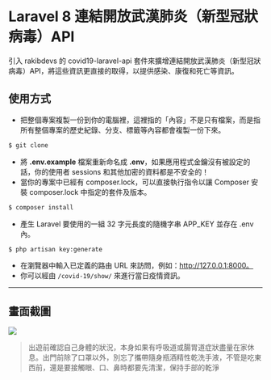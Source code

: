 # Laravel 8 連結開放武漢肺炎（新型冠狀病毒）API

引入 rakibdevs 的 covid19-laravel-api 套件來擴增連結開放武漢肺炎（新型冠狀病毒）API，將這些資訊更直接的取得，以提供感染、康復和死亡等資訊。

## 使用方式
- 把整個專案複製一份到你的電腦裡，這裡指的「內容」不是只有檔案，而是指所有整個專案的歷史紀錄、分支、標籤等內容都會複製一份下來。
```sh
$ git clone
```
- 將 __.env.example__ 檔案重新命名成 __.env__，如果應用程式金鑰沒有被設定的話，你的使用者 sessions 和其他加密的資料都是不安全的！
- 當你的專案中已經有 composer.lock，可以直接執行指令以讓 Composer 安裝 composer.lock 中指定的套件及版本。
```sh
$ composer install
```
- 產⽣ Laravel 要使用的一組 32 字元長度的隨機字串 APP_KEY 並存在 .env 內。
```sh
$ php artisan key:generate
```
- 在瀏覽器中輸入已定義的路由 URL 來訪問，例如：http://127.0.0.1:8000。
- 你可以經由 `/covid-19/show/` 來進行當日疫情資訊。

----

## 畫面截圖
![](https://i.imgur.com/0xyV76b.png)
> 出遊前確認自己身體的狀況，本身如果有呼吸道或腸胃道症狀盡量在家休息。出門前除了口罩以外，別忘了攜帶隨身瓶酒精性乾洗手液，不管是吃東西前，還是要接觸眼、口、鼻時都要先清潔，保持手部的乾淨